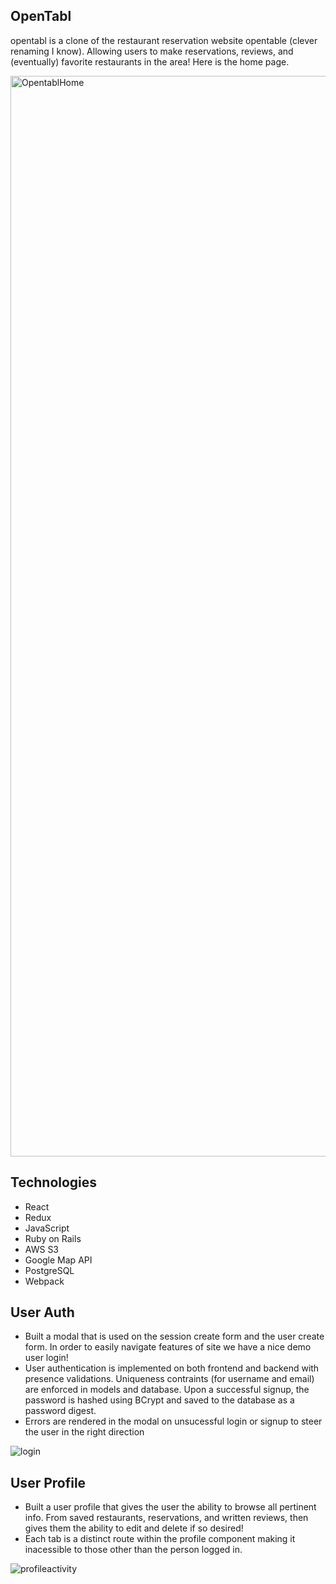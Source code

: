 

**OpenTabl**
-----------------------------
opentabl is a clone of the restaurant reservation website opentable (clever renaming I know). Allowing users to make reservations, reviews, and (eventually) favorite restaurants in the area! Here is the home page.

<img width="1729" alt="OpentablHome" src="https://user-images.githubusercontent.com/87534348/161307351-62795076-e176-4a16-96dc-b3e9dc93268d.png">

**Technologies**
------------------------
- React
- Redux
- JavaScript
- Ruby on Rails
- AWS S3
- Google Map API
- PostgreSQL
- Webpack

**User Auth**
------------
- Built a modal that is used on the session create form and the user create form. In order to easily navigate features of site we have a nice demo user login!
- User authentication is implemented on both frontend and backend with presence validations. Uniqueness contraints (for username and email) are enforced in models and database. Upon a successful signup, the password is hashed using BCrypt and saved to the database as a password digest. 
- Errors are rendered in the modal on unsucessful login or signup to steer the user in the right direction 

![login](https://user-images.githubusercontent.com/87534348/166074817-7b18c24d-371f-409b-9482-f6c513dc167b.gif)

**User Profile**
------------------
- Built a user profile that gives the user the ability to browse all pertinent info. From saved restaurants, reservations, and written reviews, then gives them the ability to edit and delete if so desired!
- Each tab is a distinct route within the profile component making it inacessible to those other than the person logged in. 

![profileactivity](https://user-images.githubusercontent.com/87534348/166076769-edc10802-9e7a-4559-bfe4-8d833c35f088.gif)
